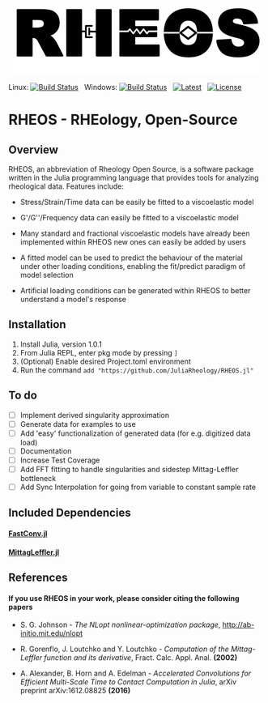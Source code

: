 <a name="logo"/>
<div align="center">
<img src="docs/Logo.png" height="130"></img>
</a>
</div>

Linux: [![Build Status](https://travis-ci.org/JuliaRheology/RHEOS.jl.svg?branch=master)](https://travis-ci.org/JuliaRheology/RHEOS.jl) &nbsp; 
Windows: [![Build Status](https://ci.appveyor.com/api/projects/status/github/JuliaRheology/RHEOS.jl?branch=master&svg=true)](https://ci.appveyor.com/project/JuliaRheology/RHEOS-jl) &nbsp;
[![Latest](https://img.shields.io/badge/docs-latest-blue.svg)](https://JuliaRheology.github.io/RHEOS.jl/latest) &nbsp;
[![License](https://img.shields.io/badge/License-MIT-ff69b2.svg?style=flat)](LICENSE.md)

# RHEOS - RHEology, Open-Source

## Overview
RHEOS, an abbreviation of Rheology Open Source, is a software package written in the Julia programming language that provides tools for analyzing rheological data. Features include:

- Stress/Strain/Time data can be easily be fitted to a viscoelastic model

- G'/G''/Frequency data can easily be fitted to a viscoelastic model

- Many standard and fractional viscoelastic models have already been implemented within RHEOS new ones can easily be added by users

- A fitted model can be used to predict the behaviour of the material under other loading conditions, enabling the fit/predict paradigm of model selection

- Artificial loading conditions can be generated within
RHEOS to better understand a model's response

## Installation
1. Install Julia, version 1.0.1
2. From Julia REPL, enter pkg mode by pressing ```]```
3. (Optional) Enable desired Project.toml environment
4. Run the command ```add "https://github.com/JuliaRheology/RHEOS.jl"```

## To do
- [ ] Implement derived singularity approximation
- [ ] Generate data for examples to use
- [ ] Add 'easy' functionalization of generated data (for e.g. digitized data load)
- [ ] Documentation
- [ ] Increase Test Coverage
- [ ] Add FFT fitting to handle singularities and sidestep Mittag-Leffler bottleneck
- [ ] Add Sync Interpolation for going from variable to constant sample rate

## Included Dependencies
#### [FastConv.jl](https://github.com/aamini/FastConv.jl)

#### [MittagLeffler.jl](https://github.com/jlapeyre/MittagLeffler.jl)

## References
#### If you use RHEOS in your work, please consider citing the following papers

+ S. G. Johnson -  *The NLopt nonlinear-optimization package*, http://ab-initio.mit.edu/nlopt

+ R. Gorenflo, J. Loutchko and Y. Loutchko - *Computation of the Mittag-Leffler function and its derivative*,  Fract. Calc. Appl. Anal. **(2002)**

+ A. Alexander, B. Horn and A. Edelman - *Accelerated Convolutions for Efficient Multi-Scale Time to Contact Computation in Julia*, arXiv preprint arXiv:1612.08825 **(2016)**